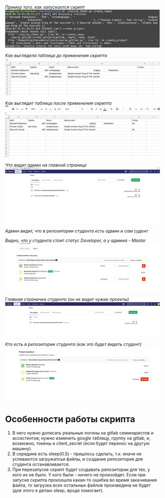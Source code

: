 _Пример того, как запускается скрипт_
![](/images/usage.png)

_Как выглядела таблица до применения скрипта_
![](/images/table_before.png)

_Как выглядит таблица после применения скрипта_
![](/images/table_after.png)

_Что видит админ на главной странице_
![](/images/admin_front_page.png)

_Админ видит, что в репозитории студента есть админ и сам судент_

_Видно, что у студента стоит статус Developer, а у админа - Master_
![](/images/students_repo_members_view_from_admin.png)

_Главная страничка студента (он не видит чужие проекты)_
![](/images/student_front_page_view.png)

_Кто есть в репозитории студента (как это будет видеть студент)_
![](/images/student_repo_members_view_from_student.png)

# Особенности работы скрипта
1. В него нужно дописать реальные логины на gitlab семинаристов и ассистентов; нужно изменить google таблицу, группу на gitlab, и, возможно, токены и client_secret (если будет перенос на другую машину).
2. В середине есть sleep(0.5) - пришлось сделать, т.к. иначе не успеваются загружатсья файлы, и создание репозитория для студента останавливается.
3. При перезапуске скрипт будет создавать репозитории для тех, у кого их не было. У кого были - ничего не произойдет. Если при запуске скрипта произошла какая-то ошибка во время закачивания файла, то загрузка всех остальных файлов произведена не будет (для этого я делаю sleep, вроде помогает).